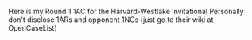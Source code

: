 Here is my Round 1 1AC for the Harvard-Westlake Invitational
Personally don't disclose 1ARs and opponent 1NCs (just go to their wiki at OpenCaseList)

